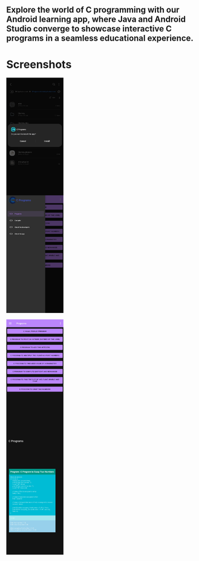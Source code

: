 ## Explore the world of C programming with our Android learning app, where Java and Android Studio converge to showcase interactive C programs in a seamless educational experience.

# Screenshots
<div style="display: flex; flex-direction: column;">
  <!-- Your content goes here -->
  <img src="screenshots/s1.jpg"  width="30%" />
  <img src="screenshots/s2.jpg"  width="30%" />
  <br />
  <img src="screenshots/s3.jpg"  width="30%" />
  <img src="screenshots/s4.jpg"  width="30%" />
</div>
